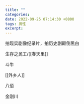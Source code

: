```yaml
---
title: ""
categories: 
date: 2022-09-25 07:14:30 +0800
tags: 男性
excerpt: 
---
```


拍现实剧像纪录片，拍历史剧颠倒黑白

生存之民工/[[春天里]]

斗牛

[[外乡人]]

八佰

金刚川


